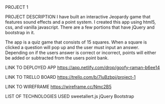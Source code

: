 PROJECT 1

PROJECT DESCRIPTION
I have built an interactive Jeopardy game that features sound effects and a point system. I created this app using html5, css, and vanilla javascript. There are a few portions that have jQuery  and bootstrap in it.

The app is a quiz game that consists of 15 squares. When a square is clicked a question will pop up and the user must input an answer. Depending on if the users answer is correct or incorrect, points will either be added or subtracted from the users point bank.  


LINK TO DEPLOYED APP
https://app.netlify.com/drop/goofy-raman-b6ee14

LINK TO TRELLO BOARD
https://trello.com/b/7IuBzbpj/project-1


LINK TO WIREFRAME
https://wireframe.cc/Nmc2B5


LIST OF TECHNOLOGIES USED
sweetallert.js
jQuery
Bootstrap


